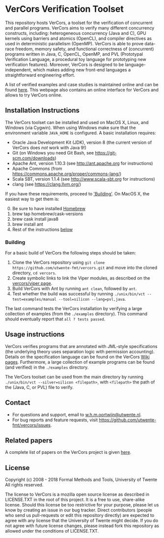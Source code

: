 VerCors Verification Toolset
=======

This repository hosts VerCors, a toolset for the verification of concurrent and parallel programs. VerCors aims to verify many different concurrency constructs, including: heterogeneous concurrency (Java and C), GPU kernels using barriers and atomics (OpenCL), and compiler directives as used in deterministic parallelism (OpenMP). VerCors is able to prove data-race freedom, memory safety, and functional correctness of (concurrent) programs written in Java, C, OpenCL, OpenMP, and PVL (Prototypal Verification Language, a procedural toy language for prototyping new verification features). Moreover, VerCors is designed to be language-independent, which makes adding new front-end languages a straightforward engineering effort.

A list of verified examples and case studies is maintained online and can be found [here](http://ctit-vm2.ewi.utwente.nl). This webpage also contains an online interface for VerCors and allows to try VerCors online.

Installation Instructions
-------------

The VerCors toolset can be installed and used on MacOS X, Linux, and Windows (via Cygwin). When using Windows make sure that the environment variable `JAVA_HOME` is configured. A basic installation requires:

- Oracle Java Development Kit (JDK), version 8 (the current version of VerCors does _not_ work with Java 9!)
- Git (on Windows you need Git Bash, see <https://git-scm.com/downloads>)
- Apache Ant, version 1.10.3 (see <http://ant.apache.org> for instructions)
- Apache Commons (from <https://commons.apache.org/proper/commons-lang/>)
- Scala SBT, version 1.1.4 (see <http://www.scala-sbt.org> for instructions)
- clang (see <https://clang.llvm.org/>)

If you have these requirements, proceed to ['Building'](#building). On MacOS X, the easiest way to get them is:

0. Be sure to have installed [Homebrew](https://brew.sh)
1. brew tap homebrew/cask-versions
2. brew cask install java8
3. brew install ant
4. Rest of the instructions [below](#building)


### Building

For a basic build of VerCors the following steps should be taken:

1. Clone the VerCors repository using `git clone https://github.com/utwente-fmt/vercors.git` and move into the cloned directory, `cd vercors`.
2. Create symbolic links to link the Viper modules, as described on the [vercors/viper page](tree/master/vercors/viper).
3. Build VerCors with Ant by running `ant clean`, followed by `ant`.
4. Test whether the build was successful by running `./unix/bin/vct --test=examples/manual --tool=silicon --lang=pvl,java`.

The last command tests the VerCors installation by verifying a large collection of examples (from the `./examples` directory). This command should eventually report that `all ? tests passed`.

Usage instructions
-------------

VerCors verifies programs that are annotated with JML-style specifications (the underlying theory uses separation logic with permission accounting). Details on the specification language can be found on the VerCors [Wiki pages](https://github.com/utwente-fmt/vercors/wiki). Furthermore, a large collection of example programs can be found (and verified) in the `./examples` directory.

The VerCors toolset can be used from the main directory by running `./unix/bin/vct --silver=silicon <filepath>`, with `<filepath>` the path of the (Java, C, or PVL) file to verify.

## Contact

- For questions and support, email to <w.h.m.oortwijn@utwente.nl>.
- For bug reports and feature requests, visit <https://github.com/utwente-fmt/vercors/issues>.

## Related papers

A complete list of papers on the VerCors project is given [here](http://eprints.eemcs.utwente.nl/view/project/VerCors.html). 

## License

Copyright (c) 2008 - 2018 Formal Methods and Tools, University of Twente
All rights reserved.

The license to VerCors is a mozilla open source license as described in LICENSE.TXT in the root of this project. It is a free to use, share-alike license. Should this license be too restrictive for your purpose, please let us know by creating an issue in our bug tracker. Direct contributors (people who send us pull-requests or edit this repository directly) are expected to agree with any license that the University of Twente might decide. If you do not agree with future license changes, please instead fork this repository as allowed under the conditions of LICENSE.TXT.
